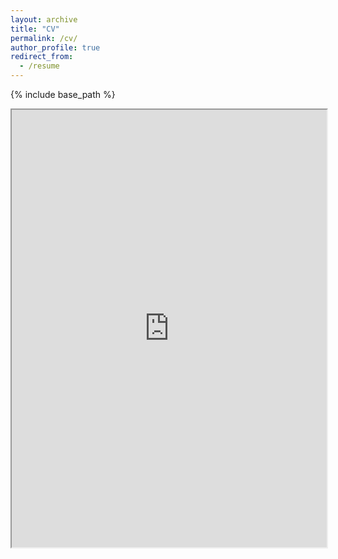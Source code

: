 ```yaml
---
layout: archive
title: "CV"
permalink: /cv/
author_profile: true
redirect_from:
  - /resume
---
```


{% include base_path %}

<iframe src="https://drive.google.com/file/d/1VhHJJAU2EzGLAEMmTE80icKuj-_gMtX0/preview" width="100%" height="700px"></iframe>
